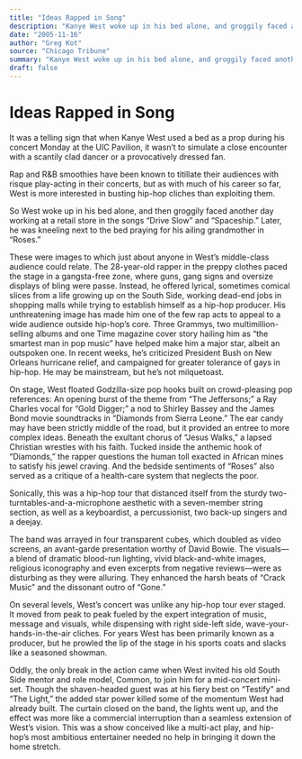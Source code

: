```yaml
---
title: "Ideas Rapped in Song"
description: "Kanye West woke up in his bed alone, and groggily faced another day working at a retail store in the songs “Drive Slow” and “Spaceship” Later, he was kneeling next to the bed praying for his ailing gr..."
date: "2005-11-16"
author: "Greg Kot"
source: "Chicago Tribune"
summary: "Kanye West woke up in his bed alone, and groggily faced another day working at a retail store in the songs “Drive Slow” and “Spaceship” Later, he was kneeling next to the bed praying for his ailing grandmother in “Roses”. His unthreatening image has made him one of the few rap acts to appeal to a wide audience outside hip-hop’s core."
draft: false
---
```


# Ideas Rapped in Song

It was a telling sign that when Kanye West used a bed as a prop during his concert Monday at the UIC Pavilion, it wasn’t to simulate a close encounter with a scantily clad dancer or a provocatively dressed fan.

Rap and R&B smoothies have been known to titillate their audiences with risque play-acting in their concerts, but as with much of his career so far, West is more interested in busting hip-hop cliches than exploiting them.

So West woke up in his bed alone, and then groggily faced another day working at a retail store in the songs “Drive Slow” and “Spaceship.” Later, he was kneeling next to the bed praying for his ailing grandmother in “Roses.”

These were images to which just about anyone in West’s middle-class audience could relate. The 28-year-old rapper in the preppy clothes paced the stage in a gangsta-free zone, where guns, gang signs and oversize displays of bling were passe. Instead, he offered lyrical, sometimes comical slices from a life growing up on the South Side, working dead-end jobs in shopping malls while trying to establish himself as a hip-hop producer. His unthreatening image has made him one of the few rap acts to appeal to a wide audience outside hip-hop’s core. Three Grammys, two multimillion-selling albums and one Time magazine cover story hailing him as “the smartest man in pop music” have helped make him a major star, albeit an outspoken one. In recent weeks, he’s criticized President Bush on New Orleans hurricane relief, and campaigned for greater tolerance of gays in hip-hop. He may be mainstream, but he’s not milquetoast.

On stage, West floated Godzilla-size pop hooks built on crowd-pleasing pop references: An opening burst of the theme from “The Jeffersons;” a Ray Charles vocal for “Gold Digger;” a nod to Shirley Bassey and the James Bond movie soundtracks in “Diamonds from Sierra Leone.” The ear candy may have been strictly middle of the road, but it provided an entree to more complex ideas. Beneath the exultant chorus of “Jesus Walks,” a lapsed Christian wrestles with his faith. Tucked inside the anthemic hook of “Diamonds,” the rapper questions the human toll exacted in African mines to satisfy his jewel craving. And the bedside sentiments of “Roses” also served as a critique of a health-care system that neglects the poor.

Sonically, this was a hip-hop tour that distanced itself from the sturdy two-turntables-and-a-microphone aesthetic with a seven-member string section, as well as a keyboardist, a percussionist, two back-up singers and a deejay.

The band was arrayed in four transparent cubes, which doubled as video screens, an avant-garde presentation worthy of David Bowie. The visuals—a blend of dramatic blood-run lighting, vivid black-and-white images, religious iconography and even excerpts from negative reviews—were as disturbing as they were alluring. They enhanced the harsh beats of “Crack Music” and the dissonant outro of “Gone.”

On several levels, West’s concert was unlike any hip-hop tour ever staged. It moved from peak to peak fueled by the expert integration of music, message and visuals, while dispensing with right side-left side, wave-your-hands-in-the-air cliches. For years West has been primarily known as a producer, but he prowled the lip of the stage in his sports coats and slacks like a seasoned showman.

Oddly, the only break in the action came when West invited his old South Side mentor and role model, Common, to join him for a mid-concert mini-set. Though the shaven-headed guest was at his fiery best on “Testify” and “The Light,” the added star power killed some of the momentum West had already built. The curtain closed on the band, the lights went up, and the effect was more like a commercial interruption than a seamless extension of West’s vision. This was a show conceived like a multi-act play, and hip-hop’s most ambitious entertainer needed no help in bringing it down the home stretch.
